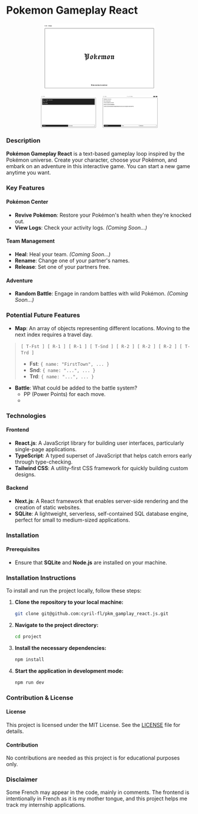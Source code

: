 # Pokemon Gameplay React

<div style="display: flex; align-items: flex-start; flex-direction: column; gap: 1rem; justify-content: center; align-items: center;">
  <img src="./public/assets/webp/screen_01.webp" alt="Screenshot of game" style="flex-shrink: 0; width: 60%; height: auto;" />
  <div style="display: flex; flex-direction: row; flex-shrink: 1; gap: 1rem; justify-content: center; align-content: center">
    <img src="./public/assets/webp/screen_02.webp" alt="Screenshot of game" style="flex-shrink: 1; width: 30%; height: auto;" />
    <img src="./public/assets/webp/screen_03.webp" alt="Screenshot of game" style="flex-shrink: 1; width: 30%; height: auto;" />
  </div>
</div>

### Description

**Pokémon Gameplay React** is a text-based gameplay loop inspired by the Pokémon universe. Create your character, choose your Pokémon, and embark on an adventure in this interactive game. You can start a new game anytime you want.

### Key Features

#### Pokémon Center

- **Revive Pokémon**: Restore your Pokémon's health when they're knocked out.
- **View Logs**: Check your activity logs. _(Coming Soon...)_

#### Team Management

- **Heal**: Heal your team. _(Coming Soon...)_
- **Rename**: Change one of your partner's names.
- **Release**: Set one of your partners free.

#### Adventure

- **Random Battle**: Engage in random battles with wild Pokémon. _(Coming Soon...)_

### Potential Future Features

- **Map**: An array of objects representing different locations. Moving to the next index requires a travel day.

> `[ T-Fst ] [ R-1 ] [ R-1 ] [ T-Snd ] [ R-2 ] [ R-2 ] [ R-2 ] [ T-Trd ]`
>
> - **Fst**: `{ name: "FirstTown", ... }`
> - **Snd**: `{ name: "...", ... }`
> - **Trd**: `{ name: "...", ... }`

- **Battle**: What could be added to the battle system?
  - PP (Power Points) for each move.
  -

### Technologies

#### Frontend

- **React.js**: A JavaScript library for building user interfaces, particularly single-page applications.
- **TypeScript**: A typed superset of JavaScript that helps catch errors early through type-checking.
- **Tailwind CSS**: A utility-first CSS framework for quickly building custom designs.

#### Backend

- **Next.js**: A React framework that enables server-side rendering and the creation of static websites.
- **SQLite**: A lightweight, serverless, self-contained SQL database engine, perfect for small to medium-sized applications.

### Installation

#### Prerequisites

- Ensure that **SQLite** and **Node.js** are installed on your machine.

### Installation Instructions

To install and run the project locally, follow these steps:

1. **Clone the repository to your local machine:**

   ```sh
   git clone git@github.com:cyril-fl/pkm_gamplay_react.js.git
   ```

2. **Navigate to the project directory:**

   ```sh
   cd project
   ```

3. **Install the necessary dependencies:**

   ```sh
   npm install
   ```

4. **Start the application in development mode:**
   ```sh
   npm run dev
   ```

### Contribution & License

#### License

This project is licensed under the MIT License. See the [LICENSE](./LICENSE) file for details.

#### Contribution

No contributions are needed as this project is for educational purposes only.

### Disclaimer

Some French may appear in the code, mainly in comments. The frontend is intentionally in French as it is my mother tongue, and this project helps me track my internship applications.
